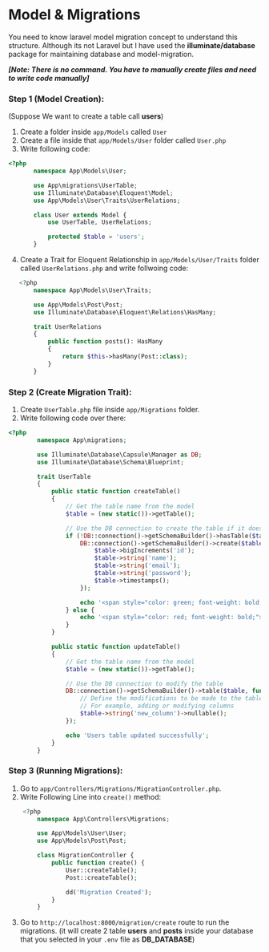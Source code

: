 # Model & Migrations
You need to know laravel model migration concept to understand this structure. Although its not Laravel but I have used the **illuminate/database** package for maintaining database and model-migration.

***[Note: There is no command. You have to manually create files and need to write code manually]***

### Step 1 (Model Creation):
(Suppose We want to create a table call **users**)

 1. Create a folder inside `app/Models` called `User`
 2. Create a file inside that `app/Models/User` folder called `User.php`
 3. Write following code: 
 ```php
 <?php
		namespace App\Models\User;

		use App\migrations\UserTable;
		use Illuminate\Database\Eloquent\Model;
		use App\Models\User\Traits\UserRelations;

		class User extends Model {
			use UserTable, UserRelations;

			protected $table = 'users';
		}
```
 4. Create a Trait for Eloquent Relationship in `app/Models/User/Traits` folder called `UserRelations.php` and write follwoing code:
 ```php
	<?php
		namespace App\Models\User\Traits;

		use App\Models\Post\Post;
		use Illuminate\Database\Eloquent\Relations\HasMany;

		trait UserRelations
		{
			public function posts(): HasMany 
			{
				return $this->hasMany(Post::class);
			}
		}
```

### Step 2 (Create Migration Trait):
1. Create `UserTable.php` file inside `app/Migrations` folder.
2. Write following code over there:
```php
<?php
		namespace App\migrations;

		use Illuminate\Database\Capsule\Manager as DB;
		use Illuminate\Database\Schema\Blueprint;

		trait UserTable
		{
			public static function createTable()
			{
				// Get the table name from the model
				$table = (new static())->getTable();

				// Use the DB connection to create the table if it doesn't already exist
				if (!DB::connection()->getSchemaBuilder()->hasTable($table)) {
					DB::connection()->getSchemaBuilder()->create($table, function (Blueprint $table) {
						$table->bigIncrements('id');
						$table->string('name');
						$table->string('email');
						$table->string('password');
						$table->timestamps();
					});

					echo '<span style="color: green; font-weight: bold;">Users table created successfully.</span><br>';
				} else {
					echo '<span style="color: red; font-weight: bold;">Users table already exists.</span><br>';
				}
			}

			public static function updateTable()
			{
				// Get the table name from the model
				$table = (new static())->getTable();

				// Use the DB connection to modify the table
				DB::connection()->getSchemaBuilder()->table($table, function (Blueprint $table) {
					// Define the modifications to be made to the table structure
					// For example, adding or modifying columns
					$table->string('new_column')->nullable();
				});

				echo 'Users table updated successfully';
			}
		}
```

### Step 3 (Running Migrations):
1. Go to `app/Controllers/Migrations/MigrationController.php`.
2. Write Following Line into `create()` method:
```php
	<?php
		namespace App\Controllers\Migrations;

		use App\Models\User\User;
		use App\Models\Post\Post;

		class MigrationController {
			public function create() {
				User::createTable();
				Post::createTable();

				dd('Migration Created');
			}
		}
```
3. Go to `http://localhost:8000/migration/create` route to run the migrations. (it will create 2 table **users** and **posts** inside your database that you selected in your `.env` file as **DB_DATABASE**)

